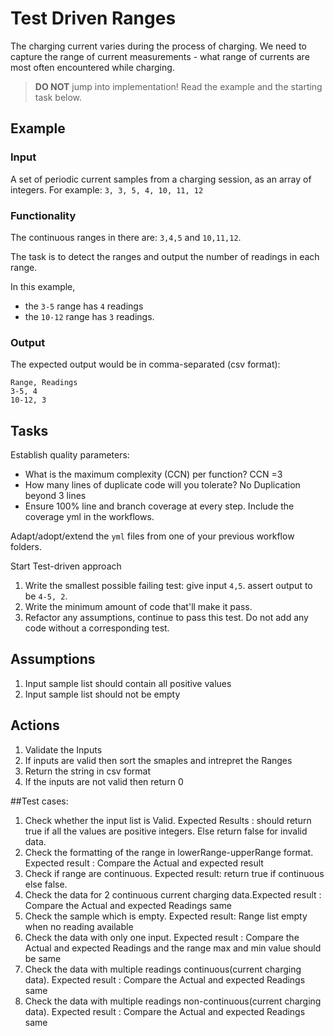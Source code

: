 # Test Driven Ranges

The charging current varies during the process of charging.
We need to capture the range of current measurements -
what range of currents are most often encountered while charging.

> **DO NOT** jump into implementation! Read the example and the starting task below.

## Example

### Input

A set of periodic current samples from a charging session,
as an array of integers. For example:
`3, 3, 5, 4, 10, 11, 12`

### Functionality

The continuous ranges in there are: `3,4,5` and `10,11,12`.

The task is to detect the ranges and
output the number of readings in each range.

In this example,

- the `3-5` range has `4` readings
- the `10-12` range has `3` readings.

### Output

The expected output would be in comma-separated (csv format):

```
Range, Readings
3-5, 4
10-12, 3
```

## Tasks

Establish quality parameters: 

- What is the maximum complexity (CCN) per function? CCN =3
- How many lines of duplicate code will you tolerate? No Duplication beyond 3 lines
- Ensure 100% line and branch coverage at every step. Include the coverage yml in the workflows.

Adapt/adopt/extend the `yml` files from one of your previous workflow folders.

Start Test-driven approach

1. Write the smallest possible failing test: give input `4,5`. assert output to be `4-5, 2`.
1. Write the minimum amount of code that'll make it pass.
1. Refactor any assumptions, continue to pass this test. Do not add any code without a corresponding test.

## Assumptions

1. Input sample list should contain all positive values
2. Input sample list should not be empty

## Actions

1. Validate the Inputs
2. If inputs are valid then sort the smaples and intrepret the Ranges
3. Return the string in csv format
4. If the inputs are not valid then return 0

##Test cases:

1. Check whether the input list is Valid. Expected Results : should return true if all the values are positive integers. Else return false for invalid data.
2. Check the formatting of the range in lowerRange-upperRange format. Expected result : Compare the Actual and expected result
3. Check if range are continuous. Expected result: return true if continuous else false.
4. Check the data for 2 continuous current charging data.Expected result : Compare the Actual and expected Readings same
5. Check the sample which is empty. Expected result: Range list empty when no reading available
6. Check the data with only one input. Expected result : Compare the Actual and expected Readings and the range max and min value should be same
7. Check the data with multiple readings continuous(current charging data). Expected result : Compare the Actual and expected Readings same
8. Check the data with multiple readings non-continuous(current charging data). Expected result : Compare the Actual and expected Readings same
